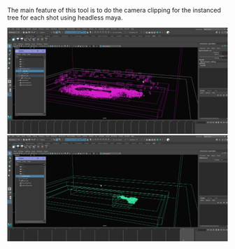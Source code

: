 The main feature of this tool is to do the camera clipping for the instanced tree for each shot using headless maya.

![](0.png)
![](1.png)